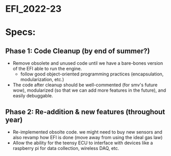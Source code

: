 # EFI_2022-23

# Specs:
## Phase 1: Code Cleanup (by end of summer?)
* Remove obsolete and unused code until we have a bare-bones version of the EFI able to run the engine. 
    * follow good object-oriented programming practices (encapsulation, modularization, etc.)
* The code after cleanup should be well-commented (for smv's future wow), modularized (so that we can add more features in the future), and easily debuggable.

## Phase 2: Re-addition & new features (throughout  year)
* Re-implemented obsolte code. we might need to buy new sensors and also revamp how EFI is done (move away from using the ideal gas law)
* Allow the ability for the teensy ECU to interface with devices like a raspberry pi for data collection, wireless DAQ, etc.